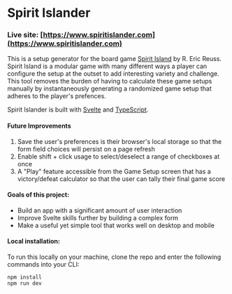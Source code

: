 # Spirit Islander

### Live site: [https://www.spiritislander.com](https://www.spiritislander.com)

This is a setup generator for the board game [Spirit Island](https://www.boardgamegeek.com/boardgame/162886/spirit-island) by R. Eric Reuss. Spirit Island is a modular game with many different ways a player can configure the setup at the outset to add interesting variety and challenge. This tool removes the burden of having to calculate these game setups manually by instantaneously generating a randomized game setup that adheres to the player's prefences.

Spirit Islander is built with [Svelte](https://svelte.dev/) and [TypeScript](https://www.typescriptlang.org/).

#### Future Improvements

1. Save the user's preferences is their browser's local storage so that the form field choices will persist on a page refresh
1. Enable shift + click usage to select/deselect a range of checkboxes at once
1. A "Play" feature accessible from the Game Setup screen that has a victory/defeat calculator so that the user can tally their final game score

#### Goals of this project:

- Build an app with a significant amount of user interaction
- Improve Svelte skills further by building a complex form
- Make a useful yet simple tool that works well on desktop and mobile

#### Local installation:

To run this locally on your machine, clone the repo and enter the following commands into your CLI:

```
npm install
npm run dev
```
